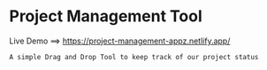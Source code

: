 # Project Management Tool

Live Demo ==>  https://project-management-appz.netlify.app/

`
    A simple Drag and Drop Tool to keep track of our project status
`
